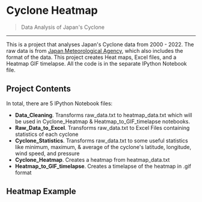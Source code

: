 # Cyclone Heatmap

> Data Analysis of Japan's Cyclone
<hr>

This is a project that analyses Japan's Cyclone data from 2000 - 2022. The raw data is from [Japan Meteorological Agency](https://www.jma.go.jp/jma/jma-eng/jma-center/rsmc-hp-pub-eg/besttrack.html), which also includes the format of the data. This project creates Heat maps, Excel files, and a Heatmap GIF timelapse. All the code is in the separate IPython Notebook file.

## Project Contents

In total, there are 5 IPython Notebook files:
* **Data_Cleaning**. Transforms raw_data.txt to heatmap_data.txt which will be used in Cyclone_Heatmap & Heatmap_to_GIF_timelapse notebooks.
* **Raw_Data_to_Excel**. Transforms raw_data.txt to Excel Files containing statistics of each cyclone
* **Cyclone_Statistics**. Transforms raw_data.txt to some useful statistics like minimum, maximum, & average of the cyclone's latitude, longitude, wind speed, and pressure
* **Cyclone_Heatmap**. Creates a heatmap from heatmap_data.txt
* **Heatmap_to_GIF_timelapse**. Creates a timelapse of the heatmap in .gif format

## Heatmap Example
